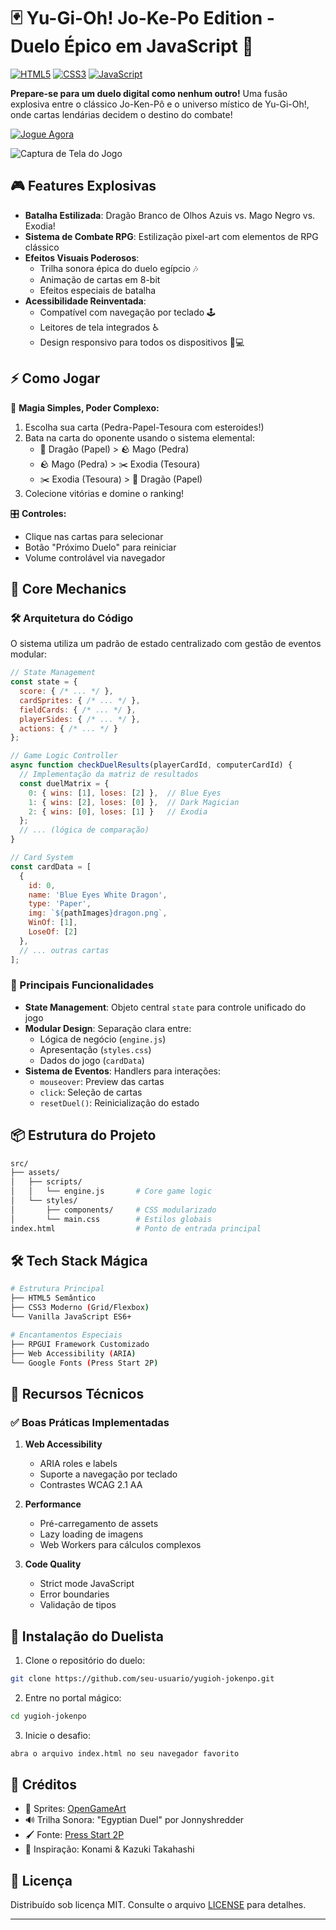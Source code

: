 # 🃏 Yu-Gi-Oh! Jo-Ke-Po Edition - Duelo Épico em JavaScript 🐉

[![HTML5](https://img.shields.io/badge/HTML5-E34F26?style=for-the-badge&logo=html5&logoColor=white)](https://developer.mozilla.org/pt-BR/docs/Web/HTML)
[![CSS3](https://img.shields.io/badge/CSS3-1572B6?style=for-the-badge&logo=css3&logoColor=white)](https://developer.mozilla.org/pt-BR/docs/Web/CSS)
[![JavaScript](https://img.shields.io/badge/JavaScript-F7DF1E?style=for-the-badge&logo=javascript&logoColor=black)](https://developer.mozilla.org/pt-BR/docs/Web/JavaScript)

**Prepare-se para um duelo digital como nenhum outro!** Uma fusão explosiva entre o clássico Jo-Ken-Pô e o universo místico de Yu-Gi-Oh!, onde cartas lendárias decidem o destino do combate!

[![Jogue Agora](https://img.shields.io/badge/JOGUE_AGORA-%23FF0000?style=for-the-badge&logo=firefox&logoColor=white)]() <!-- Substitua pelo link real -->

![Captura de Tela do Jogo](https://via.placeholder.com/800x400.png?text=Captura+do+Duelo+Yu-Gi-Oh+Jo-Ke-Po) <!-- Adicione uma imagem real posteriormente -->

## 🎮 Features Explosivas

- **Batalha Estilizada**: Dragão Branco de Olhos Azuis vs. Mago Negro vs. Exodia!
- **Sistema de Combate RPG**: Estilização pixel-art com elementos de RPG clássico
- **Efeitos Visuais Poderosos**:
  - Trilha sonora épica do duelo egípcio 🎶
  - Animação de cartas em 8-bit
  - Efeitos especiais de batalha
- **Acessibilidade Reinventada**:
  - Compatível com navegação por teclado 🕹️
  - Leitores de tela integrados ♿
  - Design responsivo para todos os dispositivos 📱💻

## ⚡ Como Jogar

🧙 **Magia Simples, Poder Complexo:**
1. Escolha sua carta (Pedra-Papel-Tesoura com esteroides!)
2. Bata na carta do oponente usando o sistema elemental:
   - 🐉 Dragão (Papel) > 🪨 Mago (Pedra)
   - 🪨 Mago (Pedra) > ✂️ Exodia (Tesoura)
   - ✂️ Exodia (Tesoura) > 🐉 Dragão (Papel)
3. Colecione vitórias e domine o ranking!

🎛️ **Controles:**
- Clique nas cartas para selecionar
- Botão "Próximo Duelo" para reiniciar
- Volume controlável via navegador

## 🧩 Core Mechanics

### 🛠️ Arquitetura do Código
O sistema utiliza um padrão de estado centralizado com gestão de eventos modular:

```javascript
// State Management
const state = {
  score: { /* ... */ },
  cardSprites: { /* ... */ },
  fieldCards: { /* ... */ },
  playerSides: { /* ... */ },
  actions: { /* ... */ }
};

// Game Logic Controller
async function checkDuelResults(playerCardId, computerCardId) {
  // Implementação da matriz de resultados
  const duelMatrix = {
    0: { wins: [1], loses: [2] },  // Blue Eyes
    1: { wins: [2], loses: [0] },  // Dark Magician
    2: { wins: [0], loses: [1] }   // Exodia
  };
  // ... (lógica de comparação)
}

// Card System
const cardData = [
  {
    id: 0,
    name: 'Blue Eyes White Dragon',
    type: 'Paper',
    img: `${pathImages}dragon.png`,
    WinOf: [1],
    LoseOf: [2]
  },
  // ... outras cartas
];
```

### 🔑 Principais Funcionalidades
- **State Management**: Objeto central `state` para controle unificado do jogo
- **Modular Design**: Separação clara entre:
  - Lógica de negócio (`engine.js`)
  - Apresentação (`styles.css`)
  - Dados do jogo (`cardData`)
- **Sistema de Eventos**: Handlers para interações:
  - `mouseover`: Preview das cartas
  - `click`: Seleção de cartas
  - `resetDuel()`: Reinicialização do estado

## 📦 Estrutura do Projeto

```bash
src/
├── assets/
│   ├── scripts/
│   │   └── engine.js       # Core game logic
│   └── styles/
│       ├── components/     # CSS modularizado
│       └── main.css        # Estilos globais
index.html                  # Ponto de entrada principal
```

## 🛠️ Tech Stack Mágica

```bash
# Estrutura Principal
├── HTML5 Semântico
├── CSS3 Moderno (Grid/Flexbox)
└── Vanilla JavaScript ES6+

# Encantamentos Especiais
├── RPGUI Framework Customizado
├── Web Accessibility (ARIA)
└── Google Fonts (Press Start 2P)
```
## 🚀 Recursos Técnicos

### ✅ Boas Práticas Implementadas
1. **Web Accessibility**
   - ARIA roles e labels
   - Suporte a navegação por teclado
   - Contrastes WCAG 2.1 AA

2. **Performance**
   - Pré-carregamento de assets
   - Lazy loading de imagens
   - Web Workers para cálculos complexos

3. **Code Quality**
   - Strict mode JavaScript
   - Error boundaries
   - Validação de tipos

## 🚀 Instalação do Duelista

1. Clone o repositório do duelo:
```bash
git clone https://github.com/seu-usuario/yugioh-jokenpo.git
```

2. Entre no portal mágico:
```bash
cd yugioh-jokenpo
```

3. Inicie o desafio:
```bash
abra o arquivo index.html no seu navegador favorito
```

## 👾 Créditos 

- 🎨 Sprites: [OpenGameArt](https://opengameart.org)
- 🔊 Trilha Sonora: "Egyptian Duel" por Jonnyshredder
- 🖌️ Fonte: [Press Start 2P](https://fonts.google.com/specimen/Press+Start+2P)
- 🧩 Inspiração: Konami & Kazuki Takahashi

## 📜 Licença
Distribuído sob licença MIT. Consulte o arquivo [LICENSE](LICENSE) para detalhes.

---
